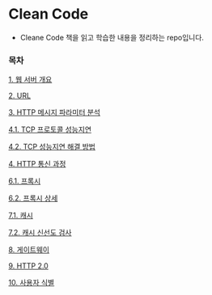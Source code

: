 # Clean Code
* Cleane Code 책을 읽고 학습한 내용을 정리하는 repo입니다.

### 목차
[1. 웹 서버 개요]()

[2. URL]()

[3. HTTP 메시지 파라미터 분석]()

[4.1. TCP 프로토콜 성능지연]()

[4.2. TCP 성능지연 해결 방법]()

[4. HTTP 통신 과정]()

[6.1. 프록시]()

[6.2. 프록시 상세]()

[7.1. 캐시]()

[7.2. 캐시 신선도 검사]()

[8. 게이트웨이]()

[9. HTTP 2.0]()

[10. 사용자 식별]()
<!--stackedit_data:
eyJoaXN0b3J5IjpbMTQ5MjQyNDA3MywtMTAwNjY4NDY5OV19
-->